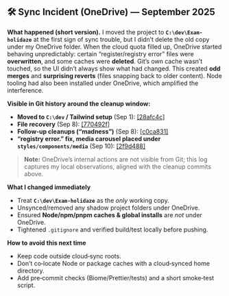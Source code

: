 ## 🛠️ Sync Incident (OneDrive) — September 2025

**What happened (short version).** I moved the project to **`C:\dev\Exam-holidaze`** at the first sign of sync trouble, but I didn’t delete the old copy under my OneDrive folder. When the cloud quota filled up, OneDrive started behaving unpredictably: certain “register/registry error” files were **overwritten**, and some caches were **deleted**. Git’s own cache wasn’t touched, so the UI didn’t always show what had changed. This created **odd merges** and **surprising reverts** (files snapping back to older content). Node tooling had also been installed under OneDrive, which amplified the interference.

**Visible in Git history around the cleanup window:**
- **Moved to `C:\dev` / Tailwind setup** (Sep 1): [[28afc4c]](https://github.com/Runeov/Exam-holidaze/commit/28afc4c)  
- **File recovery** (Sep 8): [[770492f]](https://github.com/Runeov/Exam-holidaze/commit/770492f)  
- **Follow‑up cleanups (“madness”)** (Sep 8): [[c0ca831]](https://github.com/Runeov/Exam-holidaze/commit/c0ca831)  
- **“registry error.” fix, media carousel placed under `styles/components/media`** (Sep 10): [[2f9d488]](https://github.com/Runeov/Exam-holidaze/commit/2f9d488)

> **Note:** OneDrive’s internal actions are not visible from Git; this log captures my local observations, aligned with the cleanup commits above.

**What I changed immediately**
- Treat **`C:\dev\Exam-holidaze`** as the *only* working copy.
- Unsynced/removed any shadow project folders under OneDrive.
- Ensured **Node/npm/pnpm caches & global installs** are *not* under OneDrive.
- Tightened `.gitignore` and verified build/test locally before pushing.

**How to avoid this next time**
- Keep code outside cloud‑sync roots.
- Don’t co‑locate Node or package caches with a cloud‑synced home directory.
- Add pre‑commit checks (Biome/Prettier/tests) and a short smoke‑test script.

